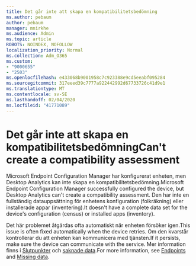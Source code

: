 ```yaml
---
title: Det går inte att skapa en kompatibilitetsbedömning
ms.author: pebaum
author: pebaum
manager: mnirkhe
ms.audience: Admin
ms.topic: article
ROBOTS: NOINDEX, NOFOLLOW
localization_priority: Normal
ms.collection: Adm_O365
ms.custom:
- "9000655"
- "2503"
ms.openlocfilehash: e433068b9001958c7c923388e9cd5eeabf095284
ms.sourcegitcommit: 317eeed39c7777a922442992d67733726c41d9e1
ms.translationtype: MT
ms.contentlocale: sv-SE
ms.lasthandoff: 02/04/2020
ms.locfileid: "41771089"
---
```

# <a name="cant-create-a-compatibility-assessment"></a><span data-ttu-id="ddf87-102">Det går inte att skapa en kompatibilitetsbedömning</span><span class="sxs-lookup"><span data-stu-id="ddf87-102">Can't create a compatibility assessment</span></span>

<span data-ttu-id="ddf87-103">Microsoft Endpoint Configuration Manager har konfigurerat enheten, men Desktop Analytics kan inte skapa en kompatibilitetsbedömning.</span><span class="sxs-lookup"><span data-stu-id="ddf87-103">Microsoft Endpoint Configuration Manager successfully configured the device, but Desktop Analytics can't create a compatibility assessment.</span></span> <span data-ttu-id="ddf87-104">Den har inte en fullständig datauppsättning för enhetens konfiguration (folkräkning) eller installerade appar (inventering).</span><span class="sxs-lookup"><span data-stu-id="ddf87-104">It doesn't have a complete data set for the device's configuration (census) or installed apps (inventory).</span></span>

<span data-ttu-id="ddf87-105">Det här problemet åtgärdas ofta automatiskt när enheten försöker igen.</span><span class="sxs-lookup"><span data-stu-id="ddf87-105">This issue is often fixed automatically when the device retries.</span></span> <span data-ttu-id="ddf87-106">Om den kvarstår kontrollerar du att enheten kan kommunicera med tjänsten.</span><span class="sxs-lookup"><span data-stu-id="ddf87-106">If it persists, make sure the device can communicate with the service.</span></span> <span data-ttu-id="ddf87-107">Mer information finns i [Slutpunkter](https://docs.microsoft.com/configmgr/desktop-analytics/enable-data-sharing#endpoints) och [saknade data](https://docs.microsoft.com/configmgr/desktop-analytics/monitor-connection-health#missing-data).</span><span class="sxs-lookup"><span data-stu-id="ddf87-107">For more information, see [Endpoints](https://docs.microsoft.com/configmgr/desktop-analytics/enable-data-sharing#endpoints) and [Missing data](https://docs.microsoft.com/configmgr/desktop-analytics/monitor-connection-health#missing-data).</span></span>
